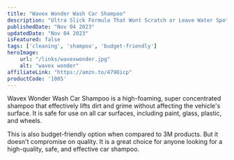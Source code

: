 ```yaml
---
title: "Wavex Wonder Wash Car Shampoo"
description: "Ultra Slick Formula That Wont Scratch or Leave Water Spots"
publishedDate: "Nov 04 2023"
updatedDate: "Nov 04 2023"
isFeatured: false
tags: ['cleaning', 'shampoo', 'budget-friendly']  
heroImage:
    url: "/links/wavexwonder.jpg"
    alt: "wavex wonder"
affiliateLink: "https://amzn.to/479Oicp"
productCode: '1005'
---
```


Wavex Wonder Wash Car Shampoo is a high-foaming, super concentrated shampoo that effectively lifts dirt and grime without affecting the vehicle's surface. It is safe for use on all car surfaces, including paint, glass, plastic, and wheels. 

This is also budget-friendly option when compared to 3M products. But it doesn't compromise on quality. It is a great choice for anyone looking for a high-quality, safe, and effective car shampoo.